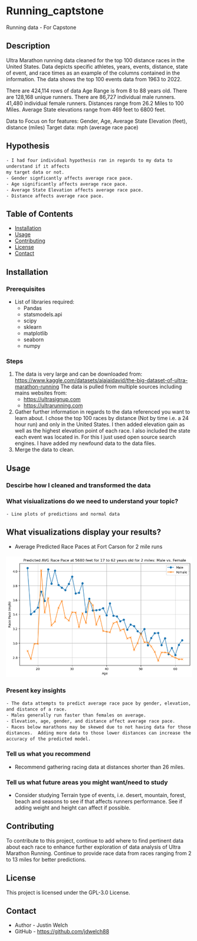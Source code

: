 # Running_captstone

Running data - For Capstone


## Description
Ultra Marathon running data cleaned for the top 100 distance races in the United States. Data depicts specific athletes, years, events, distance, state of event, and race times as an example of the columns contained in the information.  The data shows the top 100 events data from 1963 to 2022.

There are 424,114 rows of data
Age Range is from 8 to 88 years old.
There are 128,168 unique runners.
There are 86,727 individual male runners. 41,480 individual female runners.
Distances range from 26.2 Miles to 100 Miles.
Average State elevations range from 469 feet to 6800 feet.

Data to Focus on for features: Gender, Age, Average State Elevation (feet), distance (miles)
Target data: mph (average race pace)


## Hypothesis
    - I had four individual hypothesis ran in regards to my data to understand if it affects 
    my target data or not.
    - Gender signficantly affects average race pace.
    - Age significantly affects average race pace.
    - Average State Elevation affects average race pace.
    - Distance affects average race pace.


## Table of Contents
- [Installation](#installation)
- [Usage](#Usage)
- [Contributing](#contributing)
- [License](#license)
- [Contact](#contact)

## Installation
### Prerequisites
- List of libraries required:
    - Pandas
    - statsmodels.api
    - scipy
    - sklearn
    - matplotlib
    - seaborn
    - numpy

### Steps
1. The data is very large and can be downloaded from:
https://www.kaggle.com/datasets/aiaiaidavid/the-big-dataset-of-ultra-marathon-running
The data is pulled from multiple sources including mains websites from:
    - https://ultrasignup.com
    - https://ultrarunning.com
2. Gather further information in regards to the data referenced you want to learn about.  I chose the top 100 races by distance (Not by time i.e. a 24 hour run) and only in the United States.  I then added elevation gain as well as the highest elevation point of each race.  I also included the state each event was located in.  For this I just used open source search engines.  I have added my newfound data to the data files.
3. Merge the data to clean.

## Usage
### Descirbe how I cleaned and transformed the data

### What visiualizations do we need to understand your topic?
    - Line plots of predictions and normal data

## What visualizations display your results?
- Average Predicted Race Paces at Fort Carson for 2 mile runs
#### ![Average Predicted Race Paces at Fort Carson for 2 mile runs](Images/pred_avg_race_pace_Carson.png)

### Present key insights
    - The data attempts to predict average race pace by gender, elevation, and distance of a race.
    - Males generally run faster than females on average.
    - Elevation, age, gender, and distance affect average race pace.
    - Races below marathons may be skewed due to not having data for those distances.  Adding more data to those lower distances can increase the accuracy of the predicted model.
    

### Tell us what you recommend
- Recommend gathering racing data at distances shorter than 26 miles.

### Tell us what future areas you might want/need to study
- Consider studying Terrain type of events, i.e. desert, mountain, forest, beach and seasons to see if that affects runners performance.  See if adding weight and height can affect if possible.


## Contributing
To contribute to this project, continue to add where to find pertinent data about each race to enhance further exploration of data analysis of Ultra Marathon Running.  Continue to provide race data from races ranging from 2 to 13 miles for better predictions.

## License
This project is licensed under the GPL-3.0 License.

## Contact

- Author - Justin Welch
- GitHub - https://github.com/jdwelch88